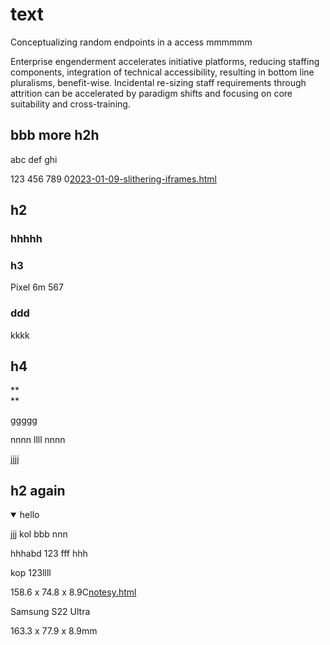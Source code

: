 # text

Conceptualizing random endpoints in a access mmmmmm

Enterprise engenderment accelerates initiative platforms, reducing staffing components, integration of technical accessibility, resulting in bottom line pluralisms, benefit-wise. Incidental re-sizing staff requirements through attrition can be accelerated by paradigm shifts and focusing on core suitability and cross-training.

## bbb more h2h

abc def ghi

123 456 789 0[2023-01-09-slithering-iframes.html](file:///C:/Users/tarmo/OneDrive/Documents/GitHub/pushme-pullyou-2023/cookbook/slithering-iframes/2023-01-09-slithering-iframes.html)

## h2

### hhhhh

### h3

Pixel 6m 567

### ddd

kkkk

## h4 

\*\*  
\*\*

ggggg

nnnn llll nnnn

jjjj

## h2 again

<details open=""><p></p><p></p><summary>hello</summary>jjj kol bbb nnn<br><p></p><p>hhhabd 123 fff hhh&nbsp;</p><p>kop 123llll</p><p></p></details>

158.6 x 74.8 x 8.9C[notesy.html](file:///C:/Users/tarmo/OneDrive/Documents/GitHub/theo-armour-2023/apps/notesy/2023-04-10/notesy.html)

Samsung S22 Ultra

163.3 x 77.9 x 8.9mm